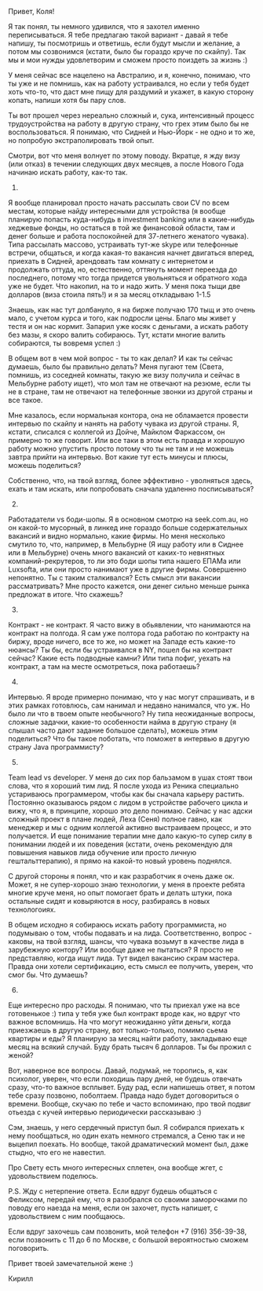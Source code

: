 Привет, Коля!

Я так понял, ты немного удивился, что я захотел именно переписываться. Я тебе предлагаю такой вариант - давай я тебе напишу, ты посмотришь и ответишь, если будут мысли и желание, а потом мы созвонимся (кстати, было бы гораздо круче по скайпу). Так мы и мои нужды удовлетворим и сможем просто поиздеть за жизнь :)

У меня сейчас все нацелено на Австралию, и я, конечно, понимаю, что ты уже и не помнишь, как на работу устраивался, но если у тебя будет хоть что-то, что даст мне пищу для раздумий и укажет, в какую сторону копать, напиши хотя бы пару слов. 

Ты вот прошел через нереально сложный и, сука, интенсивный процесс трудоустройства на работу в другую страну, что грех этим было бы не воспользоваться. Я понимаю, что Сидней и Нью-Йорк - не одно и то же, но попробую экстраполировать твой опыт.

Смотри, вот что меня волнует по этому поводу. Вкратце, я жду визу (или отказ) в течении следующих двух месяцев, а после Нового Года начинаю искать работу, как-то так.

1. 

Я вообще планировал просто начать рассылать свои CV по всем местам, которые найду интересными для устройства (я вообще планирую попасть куда-нибудь в investment banking или в какие-нибудь хеджевые фонды, но остаться в той же финансовой области, там и денег больше и работа поспокойней для 37-летнего женатого чувака). Типа рассылать массово, устраивать тут-же skype или телефонные встречи, общаться, и когда какая-то вакансия начнет двигаться вперед, приехать в Сидней, арендовать там комнату с интернетом и продолжать оттуда, но, естественно, оттянуть момент переезда до последнего, потому что тогда придется увольняться и обратного хода уже не будет. Что накопил, на то и надо жить. У меня пока тыщи две долларов (виза стоила пять!) и я за месяц откладываю 1-1.5

Знаешь, как нас тут долбануло, я на бирже получаю 170 тыщ и это очень мало, с учетом курса и того, как подросли цены. Благо мы живет у тестя и он нас кормит. Запарил уже косяк с деньгами, а искать работу без мазы, я скоро валить собираюсь. Тут, кстати многие валить собираются, ты вовремя успел :)

В общем вот в чем мой вопрос - ты то как делал? И как ты сейчас думаешь, было бы правильно делать? Меня пугают тем (Света, помнишь, из соседней комнаты, такую же визу получила и сейчас в Мельбурне работу ищет), что мол там не отвечают на резюме, если ты не в стране, там не отвечают на телефонные звонки из другой страны и все такое.

Мне казалось, если нормальная контора, она не обламается провести интервью по скайпу и нанять на работу чувака из другой страны. Я, кстати, списался с коллегой из Дойче, Майклом Фаркассом, он примерно то же говорит. Или все таки в этом есть правда и хорошую работу можно упустить просто потому что ты не там и не можешь завтра прийти на интервью. Вот какие тут есть минусы и плюсы, можешь поделиться?

Собственно, что, на твой взгляд, более эффективно - уволняться здесь, ехать и там искать, или попробовать сначала удаленно посписываться?

2.

Работадатели vs боди-шопы. Я в основном смотрю на seek.com.au, но он какой-то мусорный, в линкед ине гораздо больше содержательных вакансий и видно нормально, какие фирмы. Но меня несколько смутило то, что, например, в Мельбурне (Я ищу работу или в Сиднее или в Мельбурне) очень много вакансий от каких-то невнятных компаний-рекрутеров, то ли это боди шопы типа нашего ЕПАМа или Luxsoftа, или они просто нанимают уже в другие фирмы. Совершенно непонятно. Ты с таким сталкивался? Есть смысл эти вакансии рассматривать? Мне просто кажется, они денег сильно меньше рынка предложат в итоге. Что скажешь?

3.

Контракт - не контракт. Я часто вижу в обьявлении, что нанимаются на контракт на полгода. Я сам уже полтора года работаю по контракту на биржу, вроде ничего, все то же, но может на Западе есть какие-то нюансы? Ты бы, если бы устраивался в NY, пошел бы на контракт сейчас? Какие есть подводные камни? Или типа пофиг, уехать на контракт, а там на месте осмотреться, пока работаешь?

4.

Интервью. Я вроде примерно понимаю, что у нас могут спрашивать, и в этих рамках готовлюсь, сам нанимал и недавно нанимался, что уж. Но было ли что в твоем опыте необычного? Ну типа неожиданные вопросы, сложные задачки, какие-то особенности найма в другую страну (я слышал часто дают задание большое сделать), можешь этим поделиться? Что бы такое поботать, что поможет в интервью в другую страну Java программисту?

5. 

Team lead vs developer. У меня до сих пор бальзамом в ушах стоят твои слова, что я хороший тим лид. Я после ухода из Реника специально устариваюсь программером, чтобы как бы сначала карьеру растить. Постоянно оказываюсь рядом с лидом в устройстве рабочего цикла и вижу, что я, в принципе, хорошо это дело понимаю. Сейчас у нас адски сложный проект в плане людей, Леха (Сеня) полное гавно, как менеджер и мы с одним коллегой активно выстраиваем процесс, и это получается. И еще понимание терапии мне дало какую-то супер силу в понимании людей и их поведения (кстати, очень рекомендую для повышения навыков лида обучение или просто личную гештальттерапию), я прямо на какой-то новый уровень поднялся. 

С другой стороны я понял, что и как разработчик я очень даже ок. Может, я не супер-хорошо знаю технологии, у меня в проекте ребята многие круче меня, но опыт помогает брать и делать штуки, пока остальные сидят и ковыряются в носу, разбираясь в новых технологоиях.

В общем исходно я собираюсь искать работу программиста, но подумываю о том, чтобы подавать и на лида. Соответственно, вопрос - каковы, на твой взгляд, шансы, что чувака возьмут в качестве лида в зарубежную контору? Или вообще даже не пытаться? Я просто не представляю, когда ищут лида. Тут видел вакансию скрам мастера. Правда они хотели сертификацию, есть смысл ее получить, уверен, что смог бы. Что думаешь?


6. 

Еще интересно про расходы. Я понимаю, что ты приехал уже на все готовенькое :) типа у тебя уже был контракт вроде как, но вдруг что важное вспомнишь. На что могут неожиданно уйти деньги, когда приезжаешь в другую страну, вот только-только, помимо сьема квартиры и еды? Я планирую за месяц найти работу, закладываю еще месяц на всякий случай. Буду брать тысяч 6 долларов. Ты бы прожил с женой?

Вот, наверное все вопросы. Давай, подумай, не торопись, я, как психолог, уверен, что если походишь пару дней, не будешь отвечать сразу, что-то важное всплывет. Буду рад, если напишешь ответ, я потом тебе сразу позвоню, поболтаем. Правда надо будет договориться о времени. Вообще, скучаю по тебе и часто вспоминаю, про твой подвиг отьезда с кучей интервью периодически рассказываю :) 

Сэм, знаешь, у него сердечный приступ был. Я собирался приехать к нему пообщаться, но один ехать немного стремался, а Сеню так и не выцепил поехать. Но вообще, такой драматический момент был, даже стыдно, что его не навестил. 

Про Свету есть много интересных сплетен, она вообще жгет, с удовольствием поделюсь. 

P.S. Жду с нетерпение ответа. Если вдруг будешь общаться с Феликсом, передай ему, что я разобрался со своими заморочками по поводу его наезда на меня, если он захочет, пусть напишет, с удовольствием с ним пообщаюсь. 

Если вдруг захочешь сам позвонить, мой телефон +7 (916) 356-39-38, если позвонить с 11 до 6 по Москве, с большой вероятностью сможем поговорить.

Привет твоей замечательной жене :)

Кирилл